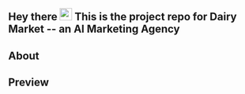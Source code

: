 
## Hey there <img src="https://media.giphy.com/media/hvRJCLFzcasrR4ia7z/giphy.gif" width="25px"> This is the project repo for Dairy Market -- an AI Marketing Agency


## About

## Preview
